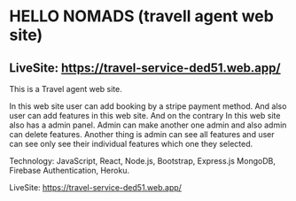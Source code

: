 # HELLO NOMADS (travell agent web site)
## LiveSite: https://travel-service-ded51.web.app/
This is a Travel agent web site.

In this web site user can add booking by a stripe payment method. And also user can add features in this web site. And on the contrary In this web site also has a admin panel. Admin can make another one admin and also admin can delete features. Another thing is admin can see all features and user can see only see their individual features which one they selected.

Technology: JavaScript, React, Node.js, Bootstrap, Express.js MongoDB, Firebase Authentication, Heroku.

LiveSite: https://travel-service-ded51.web.app/
